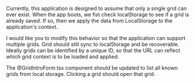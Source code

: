 Currently, this application is designed to assume that only a single grid can ever exist. When the app boots, we fist check localStorage to see if a grid is already saved. If so, then we apply the data from LocalStorage to the application's context.

I would like you to modify this behavior so that the application can support multiple grids. Grid should still sync to localStorage and be recoverable. Ideally grids can be identified by a unique ID, so that the URL can reflect which grid context is to be loaded and applied.

The @GridIntroForm.tsx component should be updated to list all known grids from local storage. Clicking a grid should open that grid.

